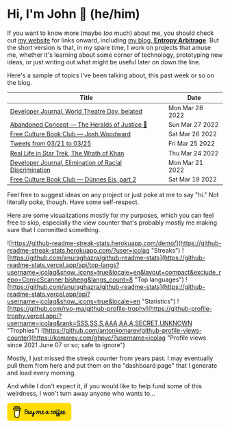 # Hi, I'm John 👋 (he/him)

If you want to know more (maybe *too* much) about me, you should check out [my website](https://john.colagioia.net/) for links onward, including [my blog, **Entropy Arbitrage**](https://john.colagioia.net/blog).  But the short version is that, in my spare time, I work on projects that amuse me, whether it's learning about some corner of technology, prototyping new ideas, or just writing out what might be useful later on down the line.

Here's a sample of topics I've been talking about, this past week or so on the blog.

|Title|Date|
|-----|-------|
|[Developer Journal, World Theatre Day, belated](https://john.colagioia.net/blog/2022/03/28/theatre.html)|Mon Mar 28 2022|
|[Abandoned Concept — The Heralds of Justice 🎺](https://john.colagioia.net/blog/2022/03/27/herald.html)|Sun Mar 27 2022|
|[Free Culture Book Club — Josh Woodward](https://john.colagioia.net/blog/2022/03/26/woodward.html)|Sat Mar 26 2022|
|[Tweets from 03/21 to 03/25](https://john.colagioia.net/blog/media/2022/03/25/week.html)|Fri Mar 25 2022|
|[Real Life in Star Trek, The Wrath of Khan](https://john.colagioia.net/blog/2022/03/24/twok.html)|Thu Mar 24 2022|
|[Developer Journal, Elimination of Racial Discrimination](https://john.colagioia.net/blog/2022/03/21/discrim.html)|Mon Mar 21 2022|
|[Free Culture Book Club — Dünnes Eis, part 2](https://john.colagioia.net/blog/2022/03/19/dunneseis2.html)|Sat Mar 19 2022|

Feel free to suggest ideas on any project or just poke at me to say "hi." Not literally poke, though. Have some self-respect.

Here are some visualizations mostly for my purposes, which you can feel free to skip, especially the view counter that's probably mostly me making sure that I committed something.

![https://github-readme-streak-stats.herokuapp.com/demo/](https://github-readme-streak-stats.herokuapp.com/?user=jcolag "Streaks")
![https://github.com/anuraghazra/github-readme-stats](https://github-readme-stats.vercel.app/api/top-langs?username=jcolag&show_icons=true&locale=en&layout=compact&exclude_repo=ComicScanner,bisheng&langs_count=8 "Top languages")
![https://github.com/anuraghazra/github-readme-stats](https://github-readme-stats.vercel.app/api?username=jcolag&show_icons=true&locale=en "Statistics")
![https://github.com/ryo-ma/github-profile-trophy](https://github-profile-trophy.vercel.app/?username=jcolag&rank=SSS,SS,S,AAA,AA,A,SECRET,UNKNOWN "Trophies")
![https://github.com/antonkomarev/github-profile-views-counter](https://komarev.com/ghpvc/?username=jcolag "Profile views since 2021 June 07 or so; safe to ignore")

Mostly, I just missed the streak counter from years past.  I may eventually pull them from here and put them on the "dashboard page" that I generate and load every morning.

And while I don't expect it, if you would like to help fund some of this weirdness, I won't turn away anyone who wants to...

[<img src="images/default-yellow.png" alt="Buy Me a Coffee" width="150px"/>](https://www.buymeacoffee.com/jcolag)
